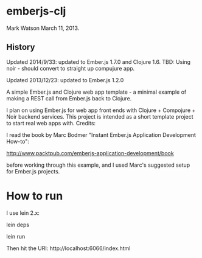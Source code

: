 # emberjs-clj

Mark Watson March 11, 2013.

## History

Updated 2014/9/33: updated to Ember.js 1.7.0 and Clojure 1.6. TBD: Using noir - should convert to straight up compujure app.

Updated 2013/12/23: updated to Ember.js 1.2.0

A simple Ember.js and Clojure web app template - a minimal example of making a REST call from Ember.js back to Clojure.

I plan on using Ember.js for web app front ends with Clojure + Compojure + Noir backend services. This project is intended as a short template project to start real web apps with.
Credits:

I read the book by Marc Bodmer "Instant Ember.js Application Development How-to":

http://www.packtpub.com/emberjs-application-development/book

before working through this example, and I used Marc's suggested setup for Ember.js projects.

# How to run

I use lein 2.x:

lein deps

lein run

Then hit the URI:  http://localhost:6066/index.html



